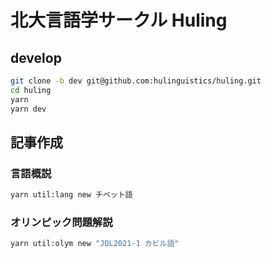 # 北大言語学サークル Huling

## develop

```bash
git clone -b dev git@github.com:hulinguistics/huling.git
cd huling
yarn
yarn dev
```

## 記事作成

### 言語概説

```bash
yarn util:lang new チベット語
```

### オリンピック問題解説

```bash
yarn util:olym new "JOL2021-1 カビル語"
```
